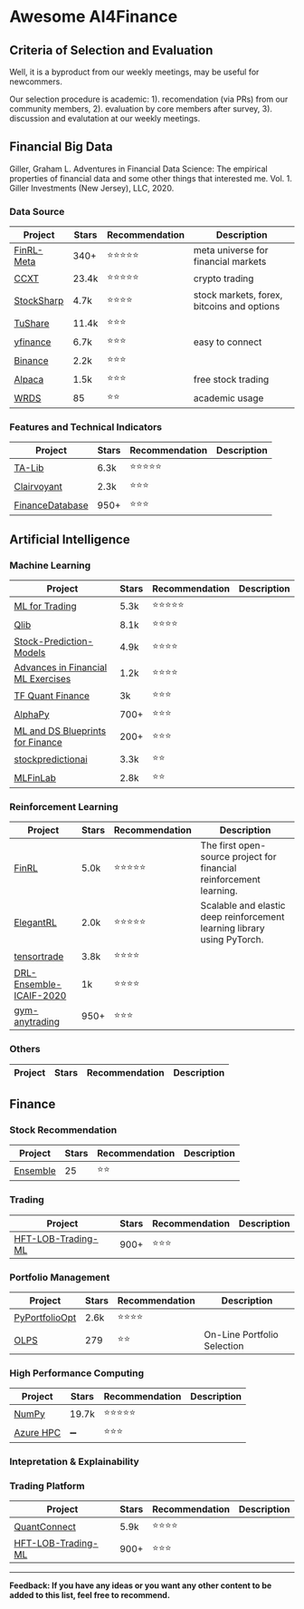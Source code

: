 # Awesome AI4Finance

## Criteria of Selection and Evaluation

   Well, it is a byproduct from our weekly meetings, may be useful for newcommers.
   
   Our selection procedure is academic: 1). recomendation (via PRs) from our community members, 2). evaluation by core members after survey, 3). discussion and evalutation at our weekly meetings.
   
   
## Financial Big Data

Giller, Graham L. Adventures in Financial Data Science: The empirical properties of financial data and some other things that interested me. Vol. 1. Giller Investments (New Jersey), LLC, 2020.

### Data Source

|  Project | Stars | Recommendation | Description |
|----|----|----|----|
|[FinRL-Meta](https://github.com/AI4Finance-Foundation/FinRL-Meta)| 340+ | :star::star::star::star::star: | meta universe for financial markets|
|[CCXT](https://github.com/ccxt/ccxt) | 23.4k | :star::star::star::star::star: | crypto trading |
|[StockSharp](https://github.com/StockSharp/StockSharp)| 4.7k | :star::star::star::star: | stock markets, forex, bitcoins and options |
|[TuShare](https://github.com/waditu/tushare)| 11.4k | :star::star::star: | |
|[yfinance](https://github.com/ranaroussi/yfinance)| 6.7k | :star::star::star: | easy to connect|
|[Binance](https://github.com/binance/binance-spot-api-docs) | 2.2k | :star::star::star: | |
|[Alpaca](https://github.com/alpacahq/marketstore) |1.5k| :star::star::star: | free stock trading |
|[WRDS](https://github.com/wharton/wrds) | 85 | :star::star: | academic usage|




### Features and Technical Indicators

|  Project | Stars | Recommendation | Description |
|---|---|---|-------------|
|[TA-Lib](https://github.com/mrjbq7/ta-lib)| 6.3k | :star::star::star::star::star: | |
|[Clairvoyant](https://github.com/anfederico/Clairvoyant)| 2.3k | :star::star::star: ||
|[FinanceDatabase](https://github.com/JerBouma/FinanceDatabase)| 950+ | :star::star::star: ||


## Artificial Intelligence

### Machine Learning

|  Project | Stars | Recommendation | Description |
|---|---|---|-------------|
|[ML for Trading](https://github.com/stefan-jansen/machine-learning-for-trading)| 5.3k | :star::star::star::star::star: | |
|[Qlib](https://github.com/microsoft/qlib)| 8.1k | :star::star::star::star: | |
|[Stock-Prediction-Models](https://github.com/huseinzol05/Stock-Prediction-Models)| 4.9k | :star::star::star::star: | |
|[Advances in Financial ML Exercises](https://github.com/BlackArbsCEO/Adv_Fin_ML_Exercises)| 1.2k | :star::star::star::star: | |
|[TF Quant Finance](https://github.com/google/tf-quant-finance)| 3k | :star::star::star: | |
|[AlphaPy](https://github.com/ScottfreeLLC/AlphaPy)| 700+ | :star::star::star: | |
|[ML and DS Blueprints for Finance](https://github.com/tatsath/fin-ml)| 200+ | :star::star::star: | |
|[stockpredictionai](https://github.com/borisbanushev/stockpredictionai)| 3.3k | :star::star: | |
|[MLFinLab](https://github.com/hudson-and-thames/mlfinlab) | 2.8k | :star::star: | |

### Reinforcement Learning

|  Project | Stars | Recommendation | Description |
|----|----|----|----|
|[FinRL](https://github.com/AI4Finance-LLC/FinRL-Library)| 5.0k | :star::star::star::star::star: | The first open-source project for financial reinforcement learning.|
|[ElegantRL](https://github.com/AI4Finance-Foundation/ElegantRL)| 2.0k | :star::star::star::star::star: | Scalable and elastic deep reinforcement learning library using PyTorch. |
|[tensortrade](https://github.com/tensortrade-org/tensortrade) | 3.8k | :star::star::star::star: | |
|[DRL-Ensemble-ICAIF-2020](https://github.com/AI4Finance-Foundation/Deep-Reinforcement-Learning-for-Automated-Stock-Trading-Ensemble-Strategy-ICAIF-2020)| 1k | :star::star::star::star: | |
|[gym-anytrading](https://github.com/AminHP/gym-anytrading) | 950+ | :star::star::star: | |

### Others

|  Project | Stars | Recommendation | Description |
|----|----|----|----|

## Finance

### Stock Recommendation

|  Project | Stars | Recommendation | Description |
|----|----|----|----|
|[Ensemble](https://github.com/AI4Finance-Foundation/Machine-Learning-for-Stock-Recommendation-IEEE-2018)| 25 | :star::star: | |

### Trading

|  Project | Stars | Recommendation | Description |
|----|----|----|----|
|[HFT-LOB-Trading-ML](https://github.com/rorysroes/SGX-Full-OrderBook-Tick-Data-Trading-Strategy)| 900+ | :star::star::star: | |

### Portfolio Management

|  Project | Stars | Recommendation | Description |
|----|----|----|----|
|[PyPortfolioOpt](https://github.com/robertmartin8/PyPortfolioOpt)| 2.6k | :star::star::star::star: | |
|[OLPS](https://github.com/OLPS/OLPS)| 279 | :star::star: | On-Line Portfolio Selection |

### High Performance Computing
|  Project | Stars | Recommendation | Description |
|----|----|----|----|
|[NumPy](https://github.com/numpy/numpy)| 19.7k | :star::star::star::star::star: | |
|[Azure HPC](https://azure.microsoft.com/en-us/solutions/high-performance-computing/financial-services/#solutions)| :heavy_minus_sign: | :star::star::star: | |

### Intepretation & Explainability 


### Trading Platform

|  Project | Stars | Recommendation | Description |
|----|----|----|----|
|[QuantConnect](https://github.com/QuantConnect/Lean) | 5.9k | :star::star::star::star: | |
|[HFT-LOB-Trading-ML](https://github.com/rorysroes/SGX-Full-OrderBook-Tick-Data-Trading-Strategy)| 900+ | :star::star::star: | |

______________________


**Feedback: If you have any ideas or you want any other content to be added to this list, feel free to recommend.**
